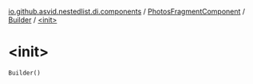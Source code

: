 [io.github.asvid.nestedlist.di.components](../../index.md) / [PhotosFragmentComponent](../index.md) / [Builder](index.md) / [&lt;init&gt;](./-init-.md)

# &lt;init&gt;

`Builder()`